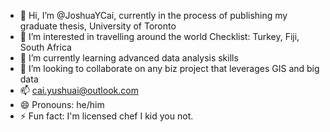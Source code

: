 - 👋 Hi, I’m @JoshuaYCai, currently in the process of publishing my graduate thesis, 
University of Toronto
- 👀 I’m interested in travelling around the world
Checklist: Turkey, Fiji, South Africa
- 🌱 I’m currently learning advanced data analysis skills
- 💞️ I’m looking to collaborate on any biz project that leverages GIS and big data
- 📫 cai.yushuai@outlook.com
- 😄 Pronouns: he/him
- ⚡ Fun fact: I'm licensed chef I kid you not.

<!---
JoshuaYCai/JoshuaYCai is a ✨ special ✨ repository because its `README.md` (this file) appears on your GitHub profile.
You can click the Preview link to take a look at your changes.
--->
